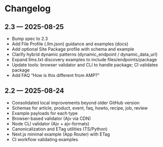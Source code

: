 # Changelog

## 2.3 — 2025-08-25
- Bump spec to 2.3
- Add File Profile (.llm.json) guidance and examples (docs)
- Add optional Site Package profile with schema and example
- Clarify hybrid dynamic patterns (dynamic_endpoint / dynamic_data_url)
- Expand llms.txt discovery examples to include files/endpoints/package
- Update tools: browser validator and CLI to handle package; CI validates package
- Add FAQ “How is this different from AMP?”

## 2.2 — 2025-08-24
- Consolidated local improvements beyond older GitHub version
- Schemas for article, product, event, faq, howto, recipe, job, review
- Example payloads for each type
- Browser-based validator (Ajv via CDN)
- Node CLI validator (Ajv + ajv-formats)
- Canonicalization and ETag utilities (TS/Python)
- Next.js minimal example (App Router) with ETag
- CI workflow validating examples

